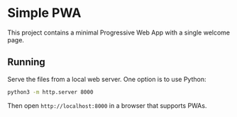# Simple PWA

This project contains a minimal Progressive Web App with a single welcome page.

## Running

Serve the files from a local web server. One option is to use Python:

```bash
python3 -m http.server 8000
```

Then open `http://localhost:8000` in a browser that supports PWAs.

